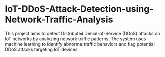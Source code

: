# IoT-DDoS-Attack-Detection-using-Network-Traffic-Analysis
This project aims to detect Distributed Denial-of-Service (DDoS) attacks on IoT networks by analyzing network traffic patterns. The system uses machine learning to identify abnormal traffic behaviors and flag potential DDoS attacks targeting IoT devices.
